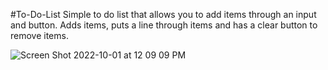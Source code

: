 #To-Do-List
Simple to do list that allows you to add items through an input and button. Adds items, puts a line through items and has a clear button to remove items.

![Screen Shot 2022-10-01 at 12 09 09 PM](https://user-images.githubusercontent.com/112355619/193418253-29400606-40ca-4df4-9784-4336bebafde3.png)

